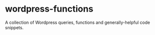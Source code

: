 # wordpress-functions
A collection of Wordpress queries, functions and generally-helpful code snippets.
